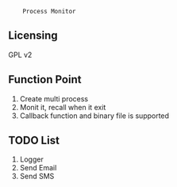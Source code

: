         Process Monitor

Licensing
---------

GPL v2

Function Point
--------------

1. Create multi process
2. Monit it, recall when it exit
3. Callback function and binary file is supported

TODO List
---------
1. Logger
2. Send Email
3. Send SMS

